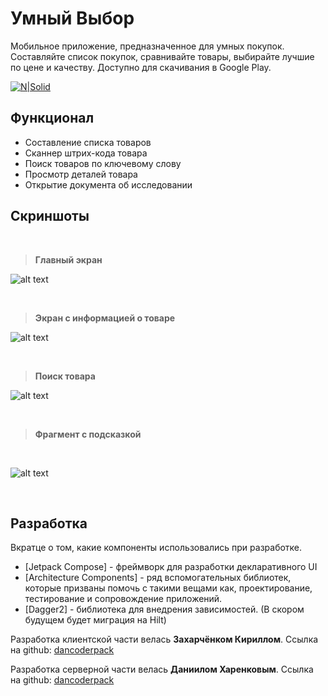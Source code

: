 # Умный Выбор
	
Мобильное приложение, предназначенное для умных покупок. 
Составляйте список покупок, сравнивайте товары, выбирайте лучшие по цене и качеству.
Доступно для скачивания в Google Play.

[![N|Solid](https://www.beloe.taxi/images/Google.png)](https://play.google.com/store/apps/details?id=com.conlage.smartshopping)

## Функционал

- Составление списка товаров
- Сканнер штрих-кода товара
- Поиск товаров по ключевому слову
- Просмотр деталей товара
- Открытие документа об исследовании






## Скриншоты  
	
&#8291;
> **Главный экран**

 ![alt text](https://play-lh.googleusercontent.com/6qMOnZF4M_yIhX4Am0poAAwhHKYOnR2zRFNdaZXapTEcxpSTJyScih1UNT3zcIoTam8=w1495-h715-rw)

	
&#8291;
> **Экран с информацией о товаре**


![alt text](https://play-lh.googleusercontent.com/mlxAg-2LOnNAkWo8rRdwilq1ymk6QcMF_IjjuhTqABejgLMj8Vlm4KfhNMDMV4hXypY=w1495-h715-rw)


	
&#8291;
> **Поиск товара**


![alt text](https://play-lh.googleusercontent.com/utidlJEkD_yEBr5BFT3BylRwR-ySgcY_JGPFHti7Aqqt5f5vgmMBxm0MdcK5Je9g3LY=w1495-h715-rw)

	
&#8291;
> **Фрагмент с подсказкой**

	
&#8291;

![alt text](https://play-lh.googleusercontent.com/yMG6g-LiAfGh9R9KMRzkfsXRSgC-vnUrBk0hgLMO3nayvsfTCifDjnieAcMagg55gQ=w1495-h715-rw)



&#8291;
&#8291;

## Разработка
Вкратце о том, какие компоненты использовались при разработке.

- [Jetpack Compose] - фреймворк для разработки декларативного UI
- [Architecture Components] - ряд вспомогательных библиотек, которые призваны помочь с такими вещами как, проектирование, тестирование и сопровождение приложений. 
- [Dagger2] - библиотека для внедрения зависимостей. (В скором будущем будет миграция на Hilt)

Разработка клиентской части велась **Захарчёнком Кириллом**.
Ссылка на github: [dancoderpack](https://github.com/KirillZaZa)

Разработка серверной части велась **Даниилом Харенковым**.
Ссылка на github: [dancoderpack](https://github.com/dancoderpack)



